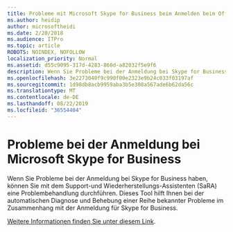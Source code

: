 ```yaml
---
title: Probleme mit Microsoft Skype for Business beim Anmelden beim Office 365 Dienst
ms.author: heidip
author: microsoftheidi
ms.date: 2/20/2018
ms.audience: ITPro
ms.topic: article
ROBOTS: NOINDEX, NOFOLLOW
localization_priority: Normal
ms.assetid: d55c9095-317d-4283-860d-a82032f5e9f6
description: Wenn Sie Probleme bei der Anmeldung bei Skype for Business haben, können Sie mit dem Support-und Wiederherstellungs-Assistenten (SaRA) eine Problembehandlung durchführen. Dieses Tool hilft Ihnen bei der automatischen Diagnose und Behebung einer Reihe bekannter Probleme im Zusammenhang mit der Anmeldung für Skype for Business.
ms.openlocfilehash: 3e2273040f9c990f00e2323e9b24c033f03197af
ms.sourcegitcommit: 1d98db8acb9959aba3b5e308a567ade6b62da56c
ms.translationtype: MT
ms.contentlocale: de-DE
ms.lasthandoff: 08/22/2019
ms.locfileid: "36554404"
---
```

# <a name="problems-signing-in-to-microsoft-skype-for-business"></a>Probleme bei der Anmeldung bei Microsoft Skype for Business

Wenn Sie Probleme bei der Anmeldung bei Skype for Business haben, können Sie mit dem Support-und Wiederherstellungs-Assistenten (SaRA) eine Problembehandlung durchführen. Dieses Tool hilft Ihnen bei der automatischen Diagnose und Behebung einer Reihe bekannter Probleme im Zusammenhang mit der Anmeldung für Skype for Business.
  
[Weitere Informationen finden Sie unter diesem Link](https://support.microsoft.com/help/4087361/troubleshooting-office-365-issues-signing-in-to-skype-for-business).
  

